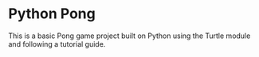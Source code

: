 # Python Pong
This is a basic Pong game project built on Python using the Turtle module and following a tutorial guide.
